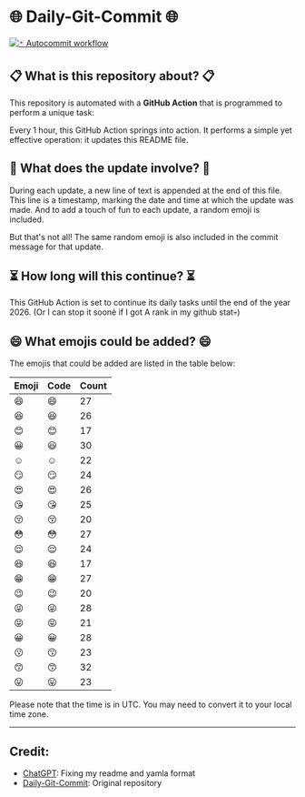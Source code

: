 # 🌐 Daily-Git-Commit 🌐

[![🃏 Autocommit workflow](https://github.com/kleqing/git-auto-commit/actions/workflows/main.yaml/badge.svg?event=check_run)](https://github.com/kleqing/git-auto-commit/actions/workflows/main.yaml)

## 📋 What is this repository about? 📋

This repository is automated with a **GitHub Action** that is programmed to perform a unique task:

Every 1 hour, this GitHub Action springs into action. It performs a simple yet effective operation: it updates this README file.

## 🔄 What does the update involve? 🔄

During each update, a new line of text is appended at the end of this file. This line is a timestamp, marking the date and time at which the update was made. And to add a touch of fun to each update, a random emoji is included.

But that's not all! The same random emoji is also included in the commit message for that update.

## ⏳ How long will this continue? ⏳

This GitHub Action is set to continue its daily tasks until the end of the year 2026. (Or I can stop it soonẻ if I got A rank in my github stat💀)

## 😄 What emojis could be added? 😄

The emojis that could be added are listed in the table below:

| Emoji | Code | Count |
| --- | --- | --- |
| 😄 | :smile: | 27 |
| 😆 | :laughing: | 26 |
| 😊 | :blush: | 17 |
| 😀 | :smiley: | 30 |
| ☺️ | :relaxed: | 22 |
| 😏 | :smirk: | 24 |
| 😍 | :heart_eyes: | 26 |
| 😘 | :kissing_heart: | 25 |
| 😚 | :kissing_closed_eyes: | 20 |
| 😳 | :flushed: | 27 |
| 😌 | :relieved: | 24 |
| 😆 | :satisfied: | 17 |
| 😁 | :grin: | 27 |
| 😉 | :wink: | 20 |
| 😜 | :stuck_out_tongue_winking_eye: | 28 |
| 😝 | :stuck_out_tongue_closed_eyes: | 21 |
| 😀 | :grinning: | 28 |
| 😗 | :kissing: | 23 |
| 😙 | :kissing_smiling_eyes: | 32 |
| 😛 | :stuck_out_tongue: | 23 |

Please note that the time is in UTC. You may need to convert it to your local time zone.

---

## Credit:

- [ChatGPT](chatgpt.com): Fixing my readme and yamla format
- [Daily-Git-Commit](https://github.com/diegomarty/daily-git-commit): Original repository

